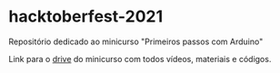 # hacktoberfest-2021
 Repositório dedicado ao minicurso "Primeiros passos com Arduino"

<p>Link para o <a href="https://drive.google.com/file/d/1udkQKrPblmnkSBPnqZ8uOkqZ6qfRyKZJ/view?usp=sharing"> drive</a> do minicurso com todos vídeos, materiais e códigos.</p>

